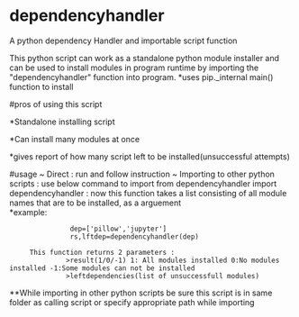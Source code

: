 # dependencyhandler
A python dependency Handler and importable script function

This python script can work as a standalone python module installer and can be used to install modules in program runtime by importing the "dependencyhandler" function into program.
*uses pip._internal main() function to install

#pros of using this script

  *Standalone installing script
  
  *Can install many modules at once
  
  *gives report of how many script left to be installed(unsuccessful attempts)
  

#usage
  ~ Direct 
      : run and follow instruction
  ~ Importing to other python scripts
      : use below command to import
        from dependencyhandler import dependencyhandler
      : now this function takes a list consisting of all module names that are to be installed, as a arguement  
        *example: 
        
                   dep=['pillow','jupyter']
                   rs,lftdep=dependencyhandler(dep)
                   
         This function returns 2 parameters : 
                  >result(1/0/-1) 1: All modules installed 0:No modules installed -1:Some modules can not be installed
                  >leftdependencies(list of unsuccessfull modules)
                  
**While importing in other python scripts be sure this script is in same folder as calling script or specify appropriate path while importing
